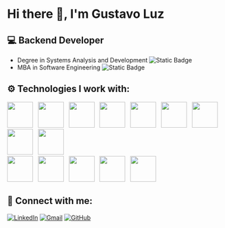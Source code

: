 # Hi there 👋, I'm Gustavo Luz
## 💻 Backend Developer
- Degree in Systems Analysis and Development ![Static Badge](https://img.shields.io/badge/IFMT-green?style=flat-square&link=https://ifmt.edu.br/)
- MBA in Software Engineering ![Static Badge](https://img.shields.io/badge/USP-blue?style=flat-square&link=https://mbauspesalq.com/)

## ⚙️ Technologies I work with:

<!-- Ferramentas/Linguagens de Backend -->
<div>
  <img width='60' src="https://cdn.jsdelivr.net/gh/devicons/devicon@latest/icons/python/python-original.svg" />&nbsp;&nbsp;
  <img width='60' src="https://cdn.jsdelivr.net/gh/devicons/devicon@latest/icons/django/django-plain-wordmark.svg" />&nbsp;&nbsp;
  <img width='60' src="https://cdn.jsdelivr.net/gh/devicons/devicon@latest/icons/flask/flask-original-wordmark.svg" />&nbsp;&nbsp;
  <img width='60' src="https://cdn.jsdelivr.net/gh/devicons/devicon@latest/icons/php/php-original.svg" />&nbsp;&nbsp;
  <img width='60' src="https://cdn.jsdelivr.net/gh/devicons/devicon@latest/icons/laravel/laravel-original.svg" />&nbsp;&nbsp;
  <img width='60' src="https://cdn.jsdelivr.net/gh/devicons/devicon@latest/icons/docker/docker-original-wordmark.svg" />&nbsp;&nbsp;
  <img width='60' src="https://cdn.jsdelivr.net/gh/devicons/devicon@latest/icons/mysql/mysql-original-wordmark.svg" />&nbsp;&nbsp;
  <img width='60' src="https://cdn.jsdelivr.net/gh/devicons/devicon@latest/icons/postgresql/postgresql-original-wordmark.svg" />&nbsp;&nbsp;
  <img width='60' src="https://cdn.jsdelivr.net/gh/devicons/devicon@latest/icons/rabbitmq/rabbitmq-original.svg" />&nbsp;&nbsp;
</div>

<!-- Ferramentas/Linguagens de Frontend -->
<div>
  <img width='60' src="https://cdn.jsdelivr.net/gh/devicons/devicon@latest/icons/vuejs/vuejs-original-wordmark.svg" />&nbsp;&nbsp;
  <img width='60' src="https://cdn.jsdelivr.net/gh/devicons/devicon@latest/icons/bootstrap/bootstrap-original-wordmark.svg" />&nbsp;&nbsp;
  <img width='60' src="https://cdn.jsdelivr.net/gh/devicons/devicon@latest/icons/html5/html5-original-wordmark.svg" />&nbsp;&nbsp;
  <img width='60' src="https://cdn.jsdelivr.net/gh/devicons/devicon@latest/icons/css3/css3-original-wordmark.svg" />&nbsp;&nbsp;
  <img width='60' src="https://cdn.jsdelivr.net/gh/devicons/devicon@latest/icons/javascript/javascript-original.svg" />&nbsp;&nbsp;
</div>

## 🤝 Connect with me:

[![LinkedIn](https://img.shields.io/badge/LinkedIn-0077B5?style=for-the-badge&logo=linkedin&logoColor=white)](https://www.linkedin.com/in/gustavo-luz-hfs/)
[![Gmail](https://img.shields.io/badge/Gmail-D14836?style=for-the-badge&logo=gmail&logoColor=white)](mailto:gustavoluz.hfs@gmail.com)
[![GitHub](https://img.shields.io/badge/GitHub-100000?style=for-the-badge&logo=github&logoColor=white)](https://github.com/gusluz)
